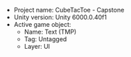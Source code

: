 <!-- UNITY CODE ASSIST INSTRUCTIONS START -->
- Project name: CubeTacToe - Capstone
- Unity version: Unity 6000.0.40f1
- Active game object:
  - Name: Text (TMP)
  - Tag: Untagged
  - Layer: UI
<!-- UNITY CODE ASSIST INSTRUCTIONS END -->